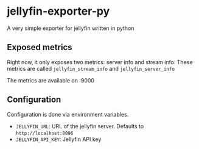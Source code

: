 # jellyfin-exporter-py

A very simple exporter for jellyfin written in python

## Exposed metrics

Right now, it only exposes two metrics: server info and stream info. These metrics are called `jellyfin_stream_info` and `jellyfin_server_info`

The metrics are available on <IP>:9000

## Configuration

Configuration is done via environment variables.

* `JELLYFIN_URL`: URL of the jellyfin server. Defaults to `http://localhost:8096`
* `JELLYFIN_API_KEY`: Jellyfin API key